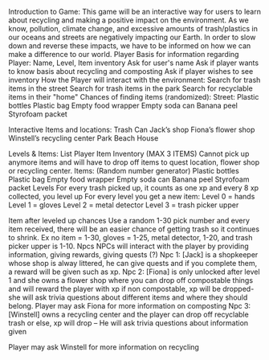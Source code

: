 Introduction to Game: 
This game will be an interactive way for users to learn about recycling and making a positive impact on the environment. As we know, pollution, climate change, and excessive amounts of trash/plastics in our oceans and streets are negatively impacting our Earth. In order to slow down and reverse these impacts, we have to be informed on how we can make a difference to our world.
Player
Basis for information regarding Player: Name, Level, Item inventory
Ask for user's name
Ask if player wants to know basis about recycling and composting
Ask if player wishes to see inventory
How the Player will interact with the environment:
Search for trash items in the street
Search for trash items in the park
Search for recyclable items in their "home"
Chances of finding items (randomized):
Street:
Plastic bottles
Plastic bag
Empty food wrapper 
Empty soda can
Banana peel
Styrofoam packet


Interactive Items and locations:
Trash Can 
Jack’s shop
Fiona’s flower shop
Winstell’s recycling center
Park
Beach
House 


Levels & Items:
List Player Item Inventory (MAX 3 ITEMS) Cannot pick up anymore items and will have to drop off items to quest location, flower shop or recycling center.
Items: (Random number generator)
Plastic bottles
Plastic bag
Empty food wrapper 
Empty soda can
Banana peel
Styrofoam packet
Levels
For every trash picked up, it counts as one xp and every 8 xp collected, you level up
For every level you get a new item:
Level 0 = hands
Level 1 = gloves
Level 2 = metal detector 
Level 3 = trash picker upper

Item after leveled up chances
Use a random 1-30 pick number and every item received, there will be an easier chance of getting trash so it continues to shrink. Ex no item = 1-30, gloves = 1-25, metal detector, 1-20, and trash picker upper is 1-10.
Npcs
NPCs will interact with the player by providing information, giving rewards, giving quests (?)
Npc 1: [Jack] is a shopkeeper whose shop is alway littered, he can give quests and if you complete them, a reward will be given such as xp.
Npc 2: [Fiona] is only unlocked after level 1 and she owns a flower shop where you can drop off compostable things and will reward the player with xp if non compostable, xp will be dropped- she will ask trivia questions about different items and where they should belong.
Player may ask Fiona for more information on composting
Npc 3:[Winstell] owns a recycling center and the player can drop off recyclable trash or else, xp will drop – He will ask trivia questions about information given 

Player may ask Winstell for more information on recycling 
